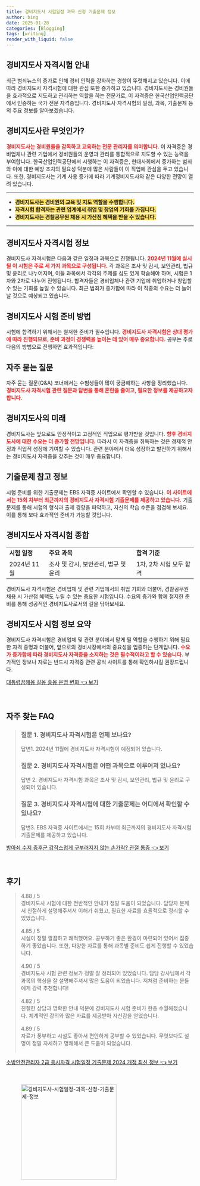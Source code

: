 ```yaml
---
title: 경비지도사 시험일정 과목 신청 기출문제 정보
author: bing
date: 2025-01-28
categories: [Blogging]
tags: [writing]
render_with_liquid: false
---
```



<h2 id='경비지도사_자격시험_안내'>경비지도사 자격시험 안내</h2>

<p>최근 범죄뉴스의 증가로 인해 경비 인력을 강화하는 경향이 뚜렷해지고 있습니다. 이에 따라 경비지도사 자격시험에 대한 관심 또한 증가하고 있습니다. 경비지도사는 경비원들을 효과적으로 지도하고 관리하는 역할을 하는 전문가로, 이 자격증은 한국산업인력공단에서 인증하는 국가 전문 자격증입니다. 경비지도사 자격시험의 일정, 과목, 기출문제 등의 주요 정보를 알아보겠습니다.</p>

<h2 id='경비지도사란_무엇인가'>경비지도사란 무엇인가?</h2>

<p><b><span style="color: #ee2323;">경비지도사는 경비원들을 감독하고 교육하는 전문 관리자를 의미합니다.</span></b> 이 자격증은 경비업체나 관련 기업에서 경비원들의 운영과 관리를 통합적으로 지도할 수 있는 능력을 부여합니다. 한국산업인력공단에서 시행하는 이 자격증은, 현대사회에서 증가하는 범죄와 이에 대한 예방 조치의 필요성 덕분에 많은 사람들이 이 직업에 관심을 두고 있습니다. 또한, 경비지도사는 기계 사용 증가에 따라 기계정비지도사와 같은 다양한 전망이 열려 있습니다.</p>

<hr />

<ul>
    <li><b><span style="background-color: #ffe066;">경비지도사는 경비원의 교육 및 지도 역할을 수행합니다.</span></b></li>
    <li><b><span style="background-color: #ffe066;">자격시험 합격자는 관련 업계에서 취업 및 창업의 기회를 가집니다.</span></b></li>
    <li><b><span style="background-color: #ffe066;">경비지도사는 경찰공무원 채용 시 가산점 혜택을 받을 수 있습니다.</span></b></li>
</ul>

<hr />

<h2 id='경비지도사_자격시험_정보'>경비지도사 자격시험 정보</h2>

<p>경비지도사 자격시험은 다음과 같은 일정과 과목으로 진행됩니다. <b><span style="color: #ee2323;">2024년 11월에 실시될 이 시험은 주로 세 가지 과목으로 구성됩니다.</span></b> 각 과목은 조사 및 감시, 보안관리, 법규 및 윤리로 나누어지며, 이들 과목에서 각각의 주제를 심도 있게 학습해야 하며, 시험은 1차와 2차로 나누어 진행됩니다. 합격자들은 경비업체나 관련 기업에 취업하거나 창업할 수 있는 기회를 높일 수 있습니다. 최근 범죄가 증가함에 따라 이 직종의 수요는 더 늘어날 것으로 예상되고 있습니다.</p>

<h2 id='경비지도사_시험_준비_방법'>경비지도사 시험 준비 방법</h2>

<p>시험에 합격하기 위해서는 철저한 준비가 필수입니다. <b><span style="color: #ee2323;">경비지도사 자격시험은 상대 평가에 따라 진행되므로, 준비 과정이 경쟁력을 높이는 데 있어 매우 중요합니다.</span></b> 공부는 주로 다음의 방법으로 진행하면 효과적입니다:</p>

<h2 id='자주_묻는_질문'>자주 묻는 질문</h2>

<p>자주 묻는 질문(Q&A) 코너에서는 수험생들이 많이 궁금해하는 사항을 정리했습니다. <b><span style="color: #ee2323;">경비지도사 자격시험 관련 질문과 답변을 통해 혼란을 줄이고, 필요한 정보를 제공하고자 합니다.</span></b></p>

<h2 id='경비지도사의_미래'>경비지도사의 미래</h2>

<p>경비지도사는 앞으로도 안정적이고 고정적인 직업으로 평가받을 것입니다. <b><span style="color: #ee2323;">향후 경비지도사에 대한 수요는 더 증가할 전망입니다.</span></b> 따라서 이 자격증을 취득하는 것은 경제적 안정과 직업적 성장에 기여할 수 있습니다. 관련 분야에서 더욱 성장하고 발전하기 위해서는 경비지도사 자격증을 갖추는 것이 매우 중요합니다.</p>

<h2 id='기출문제_참고_정보'>기출문제 참고 정보</h2>

<p>시험 준비를 위한 기출문제는 EBS 자격증 사이트에서 확인할 수 있습니다. <b><span style="color: #ee2323;">이 사이트에서는 15회 차부터 최근까지의 경비지도사 자격시험 기출문제를 제공하고 있습니다.</span></b> 기출문제를 통해 시험의 형식과 출제 경향을 파악하고, 자신의 학습 수준을 점검해 보세요. 이를 통해 보다 효과적인 준비가 가능할 것입니다.</p>

<h2 id='경비지도사_자격시험_종합'>경비지도사 자격시험 종합</h2>

<table>
    <tr>
        <td><b>시험 일정</b></td>
        <td><b>주요 과목</b></td>
        <td><b>합격 기준</b></td>
    </tr>
    <tr>
        <td>2024년 11월</td>
        <td>조사 및 감시, 보안관리, 법규 및 윤리</td>
        <td>1차, 2차 시험 모두 합격</td>
    </tr>
</table>

<p>경비지도사 자격시험은 경비업체 및 관련 기업에서의 취업 기회와 더불어, 경찰공무원 채용 시 가산점 혜택도 누릴 수 있는 중요한 시험입니다. 수요의 증가와 함께 철저한 준비를 통해 성공적인 경비지도사로서의 길을 닦아보세요.</p>

<h2 id='경비지도사_시험_정보_요약'>경비지도사 시험 정보 요약</h2>

<p>경비지도사 자격시험은 경비업체 및 관련 분야에서 맡게 될 역할을 수행하기 위해 필요한 자격 증명과 더불어, 앞으로의 경비시장에서의 중요성을 입증하는 단계입니다. <b><span style="color: #ee2323;">수요가 증가함에 따라 경비지도사 자격증을 소지하는 것은 필수적이라고 할 수 있습니다.</span></b> 부가적인 정보나 자료는 반드시 자격증 관련 공식 사이트를 통해 확인하시길 권장드립니다.</p>


<p><a class="click-button" title="대통령꿈해몽 길몽 흉몽 운명 변화" href="https://aptwhite.github.io/posts/%EB%8C%80%ED%86%B5%EB%A0%B9%EA%BF%88%ED%95%B4%EB%AA%BD-%EA%B8%B8%EB%AA%BD-%ED%9D%89%EB%AA%BD-%EC%9A%B4%EB%AA%85-%EB%B3%80%ED%99%94/" rel="dofollow">대통령꿈해몽 길몽 흉몽 운명 변화 👈 보기</a></p><br>
<h2 id='자주_찾는_FAQ'>자주 찾는 FAQ</h2>
<div itemscope="" itemtype="https://schema.org/FAQPage">
<blockquote>
<div itemscope="" itemprop="mainEntity" itemtype="https://schema.org/Question">
<h3 itemprop="name">질문 1. 경비지도사 자격시험은 언제 보나요?</h3>
<div itemscope="" itemprop="acceptedAnswer" itemtype="https://schema.org/Answer">
<span itemprop="text">
<p>답변1. 2024년 11월에 경비지도사 자격시험이 예정되어 있습니다.</p>
</span>
</div>
</div>
<div itemscope="" itemprop="mainEntity" itemtype="https://schema.org/Question">
<h3 itemprop="name">질문 2. 경비지도사 자격시험은 어떤 과목으로 이루어져 있나요?</h3>
<div itemscope="" itemprop="acceptedAnswer" itemtype="https://schema.org/Answer">
<span itemprop="text">
<p>답변 2. 경비지도사 자격시험 과목은 조사 및 감시, 보안관리, 법규 및 윤리로 구성되어 있습니다.</p>
</span>
</div>
</div>
<div itemscope="" itemprop="mainEntity" itemtype="https://schema.org/Question">
<h3 itemprop="name">질문 3. 경비지도사 자격시험에 대한 기출문제는 어디에서 확인할 수 있나요?</h3>
<div itemscope="" itemprop="acceptedAnswer" itemtype="https://schema.org/Answer">
<span itemprop="text">
<p>답변3. EBS 자격증 사이트에서는 15회 차부터 최근까지의 경비지도사 자격시험 기출문제를 제공하고 있습니다.</p>
</span>
</div>
</div>
</blockquote>
</div>
<p><a class="click-button" title="방아쇠 수지 증후군 갑작스럽게 구부러지지 않는 손가락? 관절 통증" href="https://aptwhite.github.io/posts/%EB%B0%A9%EC%95%84%EC%87%A0-%EC%88%98%EC%A7%80-%EC%A6%9D%ED%9B%84%EA%B5%B0-%EA%B0%91%EC%9E%91%EC%8A%A4%EB%9F%BD%EA%B2%8C-%EA%B5%AC%EB%B6%80%EB%9F%AC%EC%A7%80%EC%A7%80-%EC%95%8A%EB%8A%94-%EC%86%90%EA%B0%80%EB%9D%BD-%EA%B4%80%EC%A0%88-%ED%86%B5%EC%A6%9D/" rel="dofollow">방아쇠 수지 증후군 갑작스럽게 구부러지지 않는 손가락? 관절 통증 👈 보기</a></p><br>
<h2 id='후기'>후기</h2>
<div itemscope itemtype="https://schema.org/Product">
  <blockquote>
  <div itemprop="review" itemscope itemtype="https://schema.org/Review">
      <div itemprop="reviewRating" itemscope itemtype="https://schema.org/Rating"> <span itemprop="ratingValue">4.88</span> / <span itemprop="bestRating">5</span> </div>
      <span itemprop="reviewBody">경비지도사 시험에 대한 전반적인 안내가 정말 도움이 되었습니다. 담당자 분께서 친절하게 설명해주셔서 이해가 쉬웠고, 필요한 자료를 효율적으로 정리할 수 있었습니다.</span>
  </div>
  <br>
  <div itemprop="review" itemscope itemtype="https://schema.org/Review">
      <div itemprop="reviewRating" itemscope itemtype="https://schema.org/Rating"> <span itemprop="ratingValue">4.85</span> / <span itemprop="bestRating">5</span> </div>
      <span itemprop="reviewBody">시설이 정말 깔끔하고 쾌적했어요. 공부하기 좋은 환경이 마련되어 있어서 집중하기 좋았습니다. 또한, 다양한 자료를 통해 과목별 준비도 쉽게 진행할 수 있었습니다.</span>
  </div>
  <br>
  <div itemprop="review" itemscope itemtype="https://schema.org/Review">
      <div itemprop="reviewRating" itemscope itemtype="https://schema.org/Rating"> <span itemprop="ratingValue">4.90</span> / <span itemprop="bestRating">5</span> </div>
      <span itemprop="reviewBody">경비지도사 시험 관련 정보가 정말 잘 정리되어 있었습니다. 담당 강사님께서 각 과목의 핵심을 잘 설명해주셔서 많은 도움이 되었습니다. 저처럼 준비하는 분들에게 강력 추천합니다!</span>
  </div>
  <br>
  <div itemprop="review" itemscope itemtype="https://schema.org/Review">
      <div itemprop="reviewRating" itemscope itemtype="https://schema.org/Rating"> <span itemprop="ratingValue">4.82</span> / <span itemprop="bestRating">5</span> </div>
      <span itemprop="reviewBody">친절한 상담과 명확한 안내 덕분에 경비지도사 시험 준비가 한층 수월해졌습니다. 체계적인 강의와 많은 자료를 제공받아 자신감을 얻었습니다.</span>
  </div>
  <br>
  <div itemprop="review" itemscope itemtype="https://schema.org/Review">
      <div itemprop="reviewRating" itemscope itemtype="https://schema.org/Rating"> <span itemprop="ratingValue">4.89</span> / <span itemprop="bestRating">5</span> </div>
      <span itemprop="reviewBody">자료가 풍부하고 시설도 좋아서 편안하게 공부할 수 있었습니다. 무엇보다도 설명이 정말 자세하고 명쾌해서 큰 도움이 되었습니다.</span>
  </div>
  <br>
  </blockquote>
</div>
<p><a class="click-button" title="소방안전관리자 2급 응시자격 시험일정 기출문제 2024 개정 최신 정보" href="https://aptwhite.github.io/posts/%EC%86%8C%EB%B0%A9%EC%95%88%EC%A0%84%EA%B4%80%EB%A6%AC%EC%9E%90-2%EA%B8%89-%EC%9D%91%EC%8B%9C%EC%9E%90%EA%B2%A9-%EC%8B%9C%ED%97%98%EC%9D%BC%EC%A0%95-%EA%B8%B0%EC%B6%9C%EB%AC%B8%EC%A0%9C-2024-%EA%B0%9C%EC%A0%95-%EC%B5%9C%EC%8B%A0-%EC%A0%95%EB%B3%B4/" rel="dofollow">소방안전관리자 2급 응시자격 시험일정 기출문제 2024 개정 최신 정보 👈 보기</a></p><br>
<figure class="image"><img src="https://aptwhite.github.io/assets/img/thumbnail/경비지도사-시험일정-과목-신청-기출문제-정보.webp" alt="경비지도사-시험일정-과목-신청-기출문제-정보" width="256" height="256"></figure>